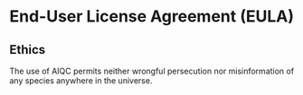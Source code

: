 # End-User License Agreement (EULA)

## Ethics

The use of AIQC permits neither wrongful persecution nor misinformation of any species anywhere in the universe.